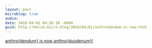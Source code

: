 ```yaml
---
layout: post
microblog: true
audio: 
date: 2018-04-01 04:26:10 -0800
guid: http://kerim.micro.blog/2018/04/01/anthrodendum-is-now.html
---
```

[anthro{dendum} is now anthro{duodenum}!](https://anthrodendum.org/2018/04/01/anthrodendum-is-now-anthroduodenum/)
